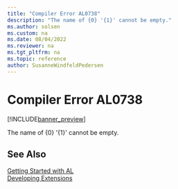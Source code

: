 ```yaml
---
title: "Compiler Error AL0738"
description: "The name of {0} '{1}' cannot be empty."
ms.author: solsen
ms.custom: na
ms.date: 08/04/2022
ms.reviewer: na
ms.tgt_pltfrm: na
ms.topic: reference
author: SusanneWindfeldPedersen
---
```

[//]: # (START>DO_NOT_EDIT)
[//]: # (IMPORTANT:Do not edit any of the content between here and the END>DO_NOT_EDIT.)
[//]: # (Any modifications should be made in the .xml files in the ModernDev repo.)
# Compiler Error AL0738

[!INCLUDE[banner_preview](../includes/banner_preview.md)]

The name of {0} '{1}' cannot be empty.

[//]: # (IMPORTANT: END>DO_NOT_EDIT)
## See Also  
[Getting Started with AL](../devenv-get-started.md)  
[Developing Extensions](../devenv-dev-overview.md)  